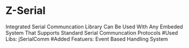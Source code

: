 # Z-Serial
Integrated Serial Communcation Library
Can Be Used With Any Embeded System That Supports Standard Serial Communcation Protocols
#Used Libs:
jSerialComm
#Added Featuers:
Event Based Handling System

